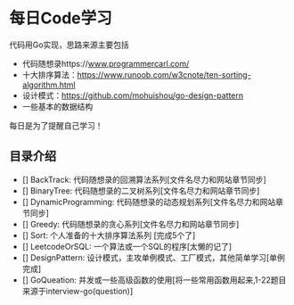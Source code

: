# 每日Code学习
代码用Go实现，思路来源主要包括
* 代码随想录https://www.programmercarl.com/
* 十大排序算法：https://www.runoob.com/w3cnote/ten-sorting-algorithm.html
* 设计模式：https://github.com/mohuishou/go-design-pattern
* 一些基本的数据结构

每日是为了提醒自己学习！
## 目录介绍
- [] BackTrack: 代码随想录的回溯算法系列[文件名尽力和网站章节同步]
- [] BinaryTree: 代码随想录的二叉树系列[文件名尽力和网站章节同步]
- [] DynamicProgramming: 代码随想录的动态规划系列[文件名尽力和网站章节同步]
- [] Greedy: 代码随想录的贪心系列[文件名尽力和网站章节同步]
- [] Sort: 个人准备的十大排序算法系列 [完成5个了]
- [] LeetcodeOrSQL: 一个算法或一个SQL的程序[太懒的记了]
- [] DesignPattern: 设计模式，主攻单例模式、工厂模式，其他简单学习[单例完成]
- [] GoQueation: 并发或一些高级函数的使用[将一些常用函数用起来,1-22题目来源于interview-go(question)]